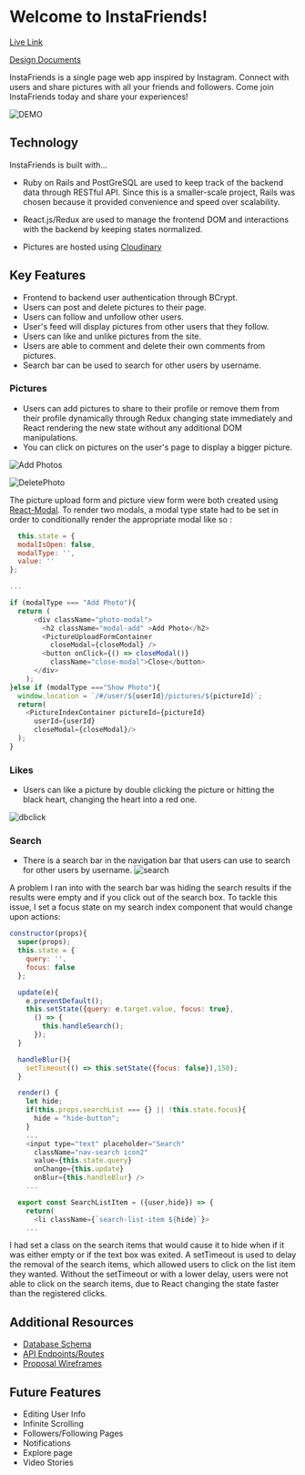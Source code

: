 # Welcome to InstaFriends!

[Live Link](https://instafriends-.herokuapp.com/#/)

[Design Documents](https://github.com/dchen323/InstaFriends/wiki)

InstaFriends is a single page web app inspired by Instagram. Connect with users and share pictures with all your friends and followers. Come join InstaFriends today and share your experiences!

![DEMO](http://res.cloudinary.com/dchen3/image/upload/v1529096473/intro.gif)



## Technology

InstaFriends is built with...
  * Ruby on Rails and PostGreSQL are used to keep track of the backend data through RESTful API. Since this is a smaller-scale project, Rails was chosen because it provided convenience and speed over scalability.

  * React.js/Redux are used to manage the frontend DOM and interactions with the backend by keeping states normalized.

  * Pictures are hosted using [Cloudinary](https://cloudinary.com/)


## Key Features

  * Frontend to backend user authentication through BCrypt.
  * Users can post and delete pictures to their page.
  * Users can follow and unfollow other users.
  * User's feed will display pictures from other users that they follow.
  * Users can like and unlike pictures from the site.
  * Users are able to comment and delete their own comments from pictures.
  * Search bar can be used to search for other users by username.

### Pictures
  * Users can add pictures to share to their profile or remove them from their profile dynamically through Redux changing state immediately and React rendering the new state without any additional DOM manipulations.
  * You can click on pictures on the user's page to display a bigger picture.

![Add Photos](https://res.cloudinary.com/dchen3/image/upload/v1529092320/FullstackPicturesSeedData/ezgif.com-optimize.gif)

![DeletePhoto](http://res.cloudinary.com/dchen3/image/upload/v1529092795/deletepicture.gif)

The picture upload form and picture view form were both created using [React-Modal](https://github.com/reactjs/react-modal). To render two modals, a modal type state had to be set in order to conditionally render the appropriate modal like so :

  ```javascript
    this.state = {
    modalIsOpen: false,
    modalType: '',
    value: ''
  };

  ...

  if (modalType === "Add Photo"){
    return (
        <div className="photo-modal">
          <h2 className="modal-add" >Add Photo</h2>
          <PictureUploadFormContainer
            closeModal={closeModal} />
          <button onClick={() => closeModal()}
            className="close-modal">Close</button>
        </div>
      );
  }else if (modalType ==="Show Photo"){
    window.location = `/#/user/${userId}/pictures/${pictureId}`;
    return(
      <PictureIndexContainer pictureId={pictureId}
        userId={userId}
        closeModal={closeModal}/>
    );
  }
  ```

### Likes
  * Users can like a picture by double clicking the picture or hitting the black heart, changing the heart into a red one.

![dbclick](http://res.cloudinary.com/dchen3/image/upload/v1529095380/dclick.gif)

### Search
  * There is a search bar in the navigation bar that users can use to search for other users by username.
![search](http://res.cloudinary.com/dchen3/image/upload/v1529096987/search.gif)

A problem I ran into with the search bar was hiding the search results if the results were empty and if you click out of the search box. To tackle this issue, I set a focus state on my search index component that would change upon actions:

``` javascript
constructor(props){
  super(props);
  this.state = {
    query: '',
    focus: false
  };

  update(e){
    e.preventDefault();
    this.setState({query: e.target.value, focus: true},
      () => {
        this.handleSearch();
      });
  }

  handleBlur(){
    setTimeout(() => this.setState({focus: false}),150);
  }

  render() {
    let hide;
    if(this.props.searchList === {} || !this.state.focus){
      hide = "hide-button";
    }
    ...
    <input type="text" placeholder="Search"
      className="nav-search icon2"
      value={this.state.query}
      onChange={this.update}
      onBlur={this.handleBlur} />
    ...

  export const SearchListItem = ({user,hide}) => {
    return(
      <li className={`search-list-item ${hide}`}>
    ...
```

I had set a class on the search items that would cause it to hide when if it was either empty or if the text box was exited. A setTimeout is used to delay the removal of the search items, which allowed users to click on the list item they wanted. Without the setTimeout or with a lower delay, users were not able to click on the search items, due to React changing the state faster than the registered clicks.

## Additional Resources
  * [Database Schema](https://github.com/dchen323/InstaFriends/wiki/Database-Schema)
  * [API Endpoints/Routes](https://github.com/dchen323/InstaFriends/wiki/Routes)
  * [Proposal Wireframes](https://github.com/dchen323/InstaFriends/wiki/Component-Hierarchy)



## Future Features
  * Editing User Info
  * Infinite Scrolling
  * Followers/Following Pages
  * Notifications
  * Explore page
  * Video Stories
